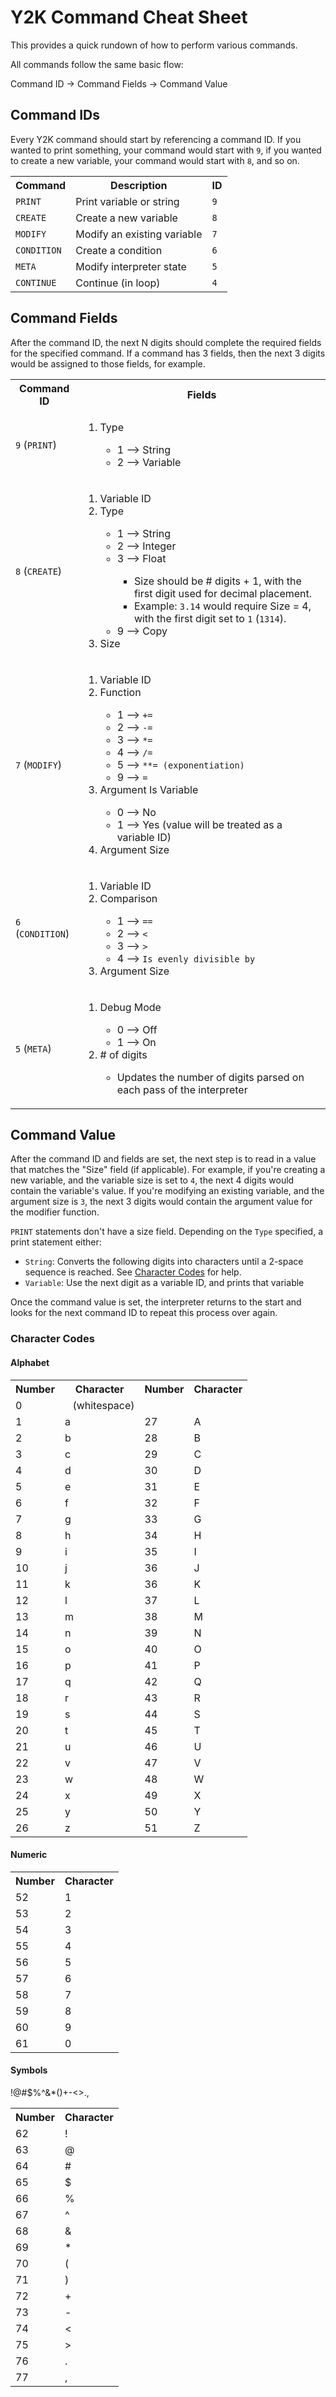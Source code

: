 # Y2K Command Cheat Sheet

This provides a quick rundown of how to perform various commands.

All commands follow the same basic flow:

Command ID -> Command Fields -> Command Value

## Command IDs

Every Y2K command should start by referencing a command ID. If you wanted
to print something, your command would start with `9`, if you wanted to
create a new variable, your command would start with `8`, and so on.

<table>
  <tr>
    <th>Command</th>
    <th>Description</th>
    <th>ID</th>
  </tr>
  <tr>
    <td><code>PRINT</code></td>
    <td>Print variable or string</td>
    <td><code>9</code></td>
  </tr>
  <tr>
    <td><code>CREATE</code></td>
    <td>Create a new variable</td>
    <td><code>8</code></td>
  </tr>
  <tr>
    <td><code>MODIFY</code></td>
    <td>Modify an existing variable</td>
    <td><code>7</code></td>
  </tr>
  <tr>
    <td><code>CONDITION</code></td>
    <td>Create a condition</td>
    <td><code>6</code></td>
  </tr>
  <tr>
    <td><code>META</code></td>
    <td>Modify interpreter state</td>
    <td><code>5</code></td>
  </tr>
  <tr>
    <td><code>CONTINUE</code></td>
    <td>Continue (in loop)</td>
    <td><code>4</code></td>
  </tr>
</table>

## Command Fields

After the command ID, the next N digits should complete the required fields
for the specified command. If a command has 3 fields, then the next 3 digits
would be assigned to those fields, for example.

<table>
  <tr>
    <th>Command ID</th>
    <th>Fields</th>
  </tr>
  <tr>
    <td><code>9</code> (<code>PRINT</code>)</td>
    <td>
      <ol>
        <li>Type</li>
        <ul>
          <li>1 --> String</li>
          <li>2 --> Variable</li>
        </ul>
      </ol>
    </td>
  </tr>
  <tr>
    <td><code>8</code> (<code>CREATE</code>)</td>
    <td>
      <ol>
        <li>Variable ID</li>
        <li>Type</li>
        <ul>
          <li>1 --> String</li>
          <li>2 --> Integer</li>
          <li>3 --> Float</li>
          <ul>
            <li>Size should be # digits + 1, with the first digit used for decimal placement.</li>
            <li>Example: <code>3.14</code> would require Size = 4, with the first digit set to <code>1</code> (<code>1314</code>).</li>
          </ul>
          <li>9 --> Copy</li>
        </ul>
        <li>Size</li>
      </ol>
    </td>
  </tr>
  <tr>
    <td><code>7</code> (<code>MODIFY</code>)</td>
    <td>
      <ol>
        <li>Variable ID</li>
        <li>Function</li>
        <ul>
          <li>1 --> <code>+=</code></li>
          <li>2 --> <code>-=</code></li>
          <li>3 --> <code>*=</code></li>
          <li>4 --> <code>/=</code></li>
          <li>5 --> <code>**= (exponentiation)</code></li>
          <li>9 --> <code>=</code></li>
        </ul>
        <li>Argument Is Variable</li>
        <ul>
          <li>0 --> No</li>
          <li>1 --> Yes (value will be treated as a variable ID)</li>
        </ul>
        <li>Argument Size</li>
      </ol>
    </td>
  </tr>
  <tr>
    <td><code>6</code> (<code>CONDITION</code>)</td>
    <td>
      <ol>
        <li>Variable ID</li>
        <li>Comparison</li>
        <ul>
          <li>1 --> <code>==</code></li>
          <li>2 --> <code><</code></li>
          <li>3 --> <code>></code></li>
          <li>4 --> <code>Is evenly divisible by</code></li>
        </ul>
        <li>Argument Size</li>
      </ol>
    </td>
  </tr>
  <tr>
    <td><code>5</code> (<code>META</code>)</td>
    <td>
      <ol>
        <li>Debug Mode</li>
        <ul>
          <li>0 --> Off</li>
          <li>1 --> On</li>
        </ul>
        <li># of digits</li>
        <ul>
          <li>Updates the number of digits parsed on each pass of the interpreter</li>
        </ul>
      </ol>
    </td>
  </tr>
</table>

## Command Value

After the command ID and fields are set, the next step is to read in a value
that matches the "Size" field (if applicable). For example, if you're creating
a new variable, and the variable size is set to `4`, the next 4 digits would
contain the variable's value. If you're modifying an existing variable, and the
argument size is `3`, the next 3 digits would contain the argument value for the
modifier function.

`PRINT` statements don't have a size field. Depending on the `Type` specified, 
a print statement either:

 - `String`: Converts the following digits into characters until a 2-space
   sequence is reached. See [Character Codes](#character-codes) for help.
 - `Variable`: Use the next digit as a variable ID, and prints that variable

Once the command value is set, the interpreter returns to the start and looks for
the next command ID to repeat this process over again.

### Character Codes

#### Alphabet

<table>
  <tr>
    <th>Number</th>
    <th>Character</th>
    <th>Number</th>
    <th>Character</th>
  </tr>
  <tr>
    <td>0</td>
    <td><code> </code> (whitespace)</td>
    <td></td>
    <td></td>
  </tr>
  <tr>
    <td>1</td>
    <td>a</td>
    <td>27</td>
    <td>A</td>
  </tr>
  <tr>
    <td>2</td>
    <td>b</td>
    <td>28</td>
    <td>B</td>
  </tr>
  <tr>
    <td>3</td>
    <td>c</td>
    <td>29</td>
    <td>C</td>
  </tr>
  <tr>
    <td>4</td>
    <td>d</td>
    <td>30</td>
    <td>D</td>
  </tr>
  <tr>
    <td>5</td>
    <td>e</td>
    <td>31</td>
    <td>E</td>
  </tr>
  <tr>
    <td>6</td>
    <td>f</td>
    <td>32</td>
    <td>F</td>
  </tr>
  <tr>
    <td>7</td>
    <td>g</td>
    <td>33</td>
    <td>G</td>
  </tr>
  <tr>
    <td>8</td>
    <td>h</td>
    <td>34</td>
    <td>H</td>
  </tr>
  <tr>
    <td>9</td>
    <td>i</td>
    <td>35</td>
    <td>I</td>
  </tr>
  <tr>
    <td>10</td>
    <td>j</td>
    <td>36</td>
    <td>J</td>
  </tr>
  <tr>
    <td>11</td>
    <td>k</td>
    <td>36</td>
    <td>K</td>
  </tr>
  <tr>
    <td>12</td>
    <td>l</td>
    <td>37</td>
    <td>L</td>
  </tr>
  <tr>
    <td>13</td>
    <td>m</td>
    <td>38</td>
    <td>M</td>
  </tr>
  <tr>
    <td>14</td>
    <td>n</td>
    <td>39</td>
    <td>N</td>
  </tr>
  <tr>
    <td>15</td>
    <td>o</td>
    <td>40</td>
    <td>O</td>
  </tr>
  <tr>
    <td>16</td>
    <td>p</td>
    <td>41</td>
    <td>P</td>
  </tr>
  <tr>
    <td>17</td>
    <td>q</td>
    <td>42</td>
    <td>Q</td>
  </tr>
  <tr>
    <td>18</td>
    <td>r</td>
    <td>43</td>
    <td>R</td>
  </tr>
  <tr>
    <td>19</td>
    <td>s</td>
    <td>44</td>
    <td>S</td>
  </tr>
  <tr>
    <td>20</td>
    <td>t</td>
    <td>45</td>
    <td>T</td>
  </tr>
  <tr>
    <td>21</td>
    <td>u</td>
    <td>46</td>
    <td>U</td>
  </tr>
  <tr>
    <td>22</td>
    <td>v</td>
    <td>47</td>
    <td>V</td>
  </tr>
  <tr>
    <td>23</td>
    <td>w</td>
    <td>48</td>
    <td>W</td>
  </tr>
  <tr>
    <td>24</td>
    <td>x</td>
    <td>49</td>
    <td>X</td>
  </tr>
  <tr>
    <td>25</td>
    <td>y</td>
    <td>50</td>
    <td>Y</td>
  </tr>
  <tr>
    <td>26</td>
    <td>z</td>
    <td>51</td>
    <td>Z</td>
  </tr>
</table>

#### Numeric

<table>
  <tr>
    <th>Number</th>
    <th>Character</th>
  </tr>
  <tr>
    <td>52</td>
    <td>1</td>
  </tr>
  <tr>
    <td>53</td>
    <td>2</td>
  </tr>
  <tr>
    <td>54</td>
    <td>3</td>
  </tr>
  <tr>
    <td>55</td>
    <td>4</td>
  </tr>
  <tr>
    <td>56</td>
    <td>5</td>
  </tr>
  <tr>
    <td>57</td>
    <td>6</td>
  </tr>
  <tr>
    <td>58</td>
    <td>7</td>
  </tr>
  <tr>
    <td>59</td>
    <td>8</td>
  </tr>
  <tr>
    <td>60</td>
    <td>9</td>
  </tr>
  <tr>
    <td>61</td>
    <td>0</td>
  </tr>
</table>

#### Symbols

!@#$%^&*()+-<>.,

<table>
  <tr>
    <th>Number</th>
    <th>Character</th>
  </tr>
  <tr>
    <td>62</td>
    <td>!</td>
  </tr>
  <tr>
    <td>63</td>
    <td>@</td>
  </tr>
  <tr>
    <td>64</td>
    <td>#</td>
  </tr>
  <tr>
    <td>65</td>
    <td>$</td>
  </tr>
  <tr>
    <td>66</td>
    <td>%</td>
  </tr>
  <tr>
    <td>67</td>
    <td>^</td>
  </tr>
  <tr>
    <td>68</td>
    <td>&</td>
  </tr>
  <tr>
    <td>69</td>
    <td>*</td>
  </tr>
  <tr>
    <td>70</td>
    <td>(</td>
  </tr>
  <tr>
    <td>71</td>
    <td>)</td>
  </tr>
  <tr>
    <td>72</td>
    <td>+</td>
  </tr>
  <tr>
    <td>73</td>
    <td>-</td>
  </tr>
  <tr>
    <td>74</td>
    <td><</td>
  </tr>
  <tr>
    <td>75</td>
    <td>></td>
  </tr>
  <tr>
    <td>76</td>
    <td>.</td>
  </tr>
  <tr>
    <td>77</td>
    <td>,</td>
  </tr>
</table>
